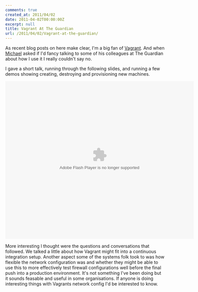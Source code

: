 ```yaml
---
comments: true
created_at: 2011/04/02
date: 2011-04-02T00:00:00Z
excerpt: null
title: Vagrant At The Guardian
url: /2011/04/02/Vagrant-at-the-guardian/
---
```


As recent blog posts on here make clear, I'm a big fan of [Vagrant](http://vagrantup.com). And when [Michael](http://www.brunton-spall.co.uk/) asked if I'd fancy talking to some of his colleagues at The Guardian about how I use it I really couldn't say no.

I gave a short talk, running through the following slides, and running a few demos showing creating, destroying and provisioning new machines.

<object id="__sse7492432" width="595" height="497">
<param name="movie" value="http://static.slidesharecdn.com/swf/ssplayer2.swf?doc=vagrant-110402104037-phpapp01&rel=0&stripped_title=vagrant-and-configuration-management&userName=garethr" /> <param name="allowFullScreen" value="true"/> <param name="allowScriptAccess" value="always"/> <embed name="__sse7492432" src="http://static.slidesharecdn.com/swf/ssplayer2.swf?doc=vagrant-110402104037-phpapp01&rel=0&stripped_title=vagrant-and-configuration-management&userName=garethr" type="application/x-shockwave-flash" allowscriptaccess="always" allowfullscreen="true" width="595" height="497"></embed> </object>

More interesting I thought were the questions and conversations that followed. We talked a little about how Vagrant might fit into a continuous integration setup. Another aspect some of the systems folk took to was how flexible the network configuration was and whether they might be able to use this to more effectively test firewall configurations well before the final push into a production environment. It's not something I've been doing but it sounds feasable and useful in some organisations. If anyone is doing interesting things with Vagrants network config I'd be interested to know.
